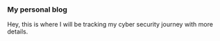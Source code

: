 ### My personal blog 

Hey, this is where I will be tracking my cyber security journey with more details.

